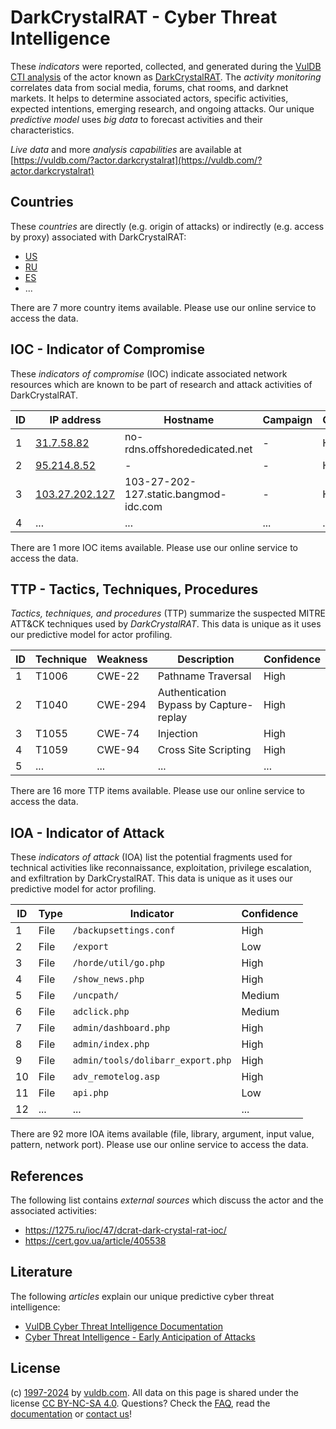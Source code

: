 # DarkCrystalRAT - Cyber Threat Intelligence

These _indicators_ were reported, collected, and generated during the [VulDB CTI analysis](https://vuldb.com/?kb.cti) of the actor known as [DarkCrystalRAT](https://vuldb.com/?actor.darkcrystalrat). The _activity monitoring_ correlates data from social media, forums, chat rooms, and darknet markets. It helps to determine associated actors, specific activities, expected intentions, emerging research, and ongoing attacks. Our unique _predictive model_ uses _big data_ to forecast activities and their characteristics.

_Live data_ and more _analysis capabilities_ are available at [https://vuldb.com/?actor.darkcrystalrat](https://vuldb.com/?actor.darkcrystalrat)

## Countries

These _countries_ are directly (e.g. origin of attacks) or indirectly (e.g. access by proxy) associated with DarkCrystalRAT:

* [US](https://vuldb.com/?country.us)
* [RU](https://vuldb.com/?country.ru)
* [ES](https://vuldb.com/?country.es)
* ...

There are 7 more country items available. Please use our online service to access the data.

## IOC - Indicator of Compromise

These _indicators of compromise_ (IOC) indicate associated network resources which are known to be part of research and attack activities of DarkCrystalRAT.

ID | IP address | Hostname | Campaign | Confidence
-- | ---------- | -------- | -------- | ----------
1 | [31.7.58.82](https://vuldb.com/?ip.31.7.58.82) | no-rdns.offshorededicated.net | - | High
2 | [95.214.8.52](https://vuldb.com/?ip.95.214.8.52) | - | - | High
3 | [103.27.202.127](https://vuldb.com/?ip.103.27.202.127) | 103-27-202-127.static.bangmod-idc.com | - | High
4 | ... | ... | ... | ...

There are 1 more IOC items available. Please use our online service to access the data.

## TTP - Tactics, Techniques, Procedures

_Tactics, techniques, and procedures_ (TTP) summarize the suspected MITRE ATT&CK techniques used by _DarkCrystalRAT_. This data is unique as it uses our predictive model for actor profiling.

ID | Technique | Weakness | Description | Confidence
-- | --------- | -------- | ----------- | ----------
1 | T1006 | CWE-22 | Pathname Traversal | High
2 | T1040 | CWE-294 | Authentication Bypass by Capture-replay | High
3 | T1055 | CWE-74 | Injection | High
4 | T1059 | CWE-94 | Cross Site Scripting | High
5 | ... | ... | ... | ...

There are 16 more TTP items available. Please use our online service to access the data.

## IOA - Indicator of Attack

These _indicators of attack_ (IOA) list the potential fragments used for technical activities like reconnaissance, exploitation, privilege escalation, and exfiltration by DarkCrystalRAT. This data is unique as it uses our predictive model for actor profiling.

ID | Type | Indicator | Confidence
-- | ---- | --------- | ----------
1 | File | `/backupsettings.conf` | High
2 | File | `/export` | Low
3 | File | `/horde/util/go.php` | High
4 | File | `/show_news.php` | High
5 | File | `/uncpath/` | Medium
6 | File | `adclick.php` | Medium
7 | File | `admin/dashboard.php` | High
8 | File | `admin/index.php` | High
9 | File | `admin/tools/dolibarr_export.php` | High
10 | File | `adv_remotelog.asp` | High
11 | File | `api.php` | Low
12 | ... | ... | ...

There are 92 more IOA items available (file, library, argument, input value, pattern, network port). Please use our online service to access the data.

## References

The following list contains _external sources_ which discuss the actor and the associated activities:

* https://1275.ru/ioc/47/dcrat-dark-crystal-rat-ioc/
* https://cert.gov.ua/article/405538

## Literature

The following _articles_ explain our unique predictive cyber threat intelligence:

* [VulDB Cyber Threat Intelligence Documentation](https://vuldb.com/?kb.cti)
* [Cyber Threat Intelligence - Early Anticipation of Attacks](https://www.scip.ch/en/?labs.20201022)

## License

(c) [1997-2024](https://vuldb.com/?kb.changelog) by [vuldb.com](https://vuldb.com/?kb.about). All data on this page is shared under the license [CC BY-NC-SA 4.0](https://creativecommons.org/licenses/by-nc-sa/4.0/). Questions? Check the [FAQ](https://vuldb.com/?kb.faq), read the [documentation](https://vuldb.com/?kb) or [contact us](https://vuldb.com/?contact)!
